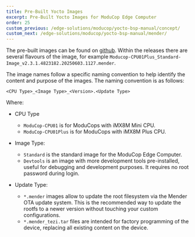 ```yaml
---
title: Pre-Built Yocto Images
excerpt: Pre-Built Yocto Images for ModuCop Edge Computer
order: 25
custom_previous: /edge-solutions/moducop/yocto-bsp-manual/concept/
custom_next: /edge-solutions/moducop/yocto-bsp-manual/mender/
---
```

The pre-built images can be found on [github](https://github.com/ci4rail/yocto-images/releases). Within the releases there are several flavours of the image, for example `Moducop-CPU01Plus_Standard-Image_v2.3.1.4823182.20250603.1127.mender`.


The image names follow a specific naming convention to help identify the content and purpose of the images. The naming convention is as follows:

```
<CPU Type>_<Image Type>_<Version>.<Update Type>
```

Where:

* CPU Type
  * `ModuCop-CPU01` is for ModuCops with iMX8M Mini CPU.
  * `ModuCop-CPU01Plus` is for ModuCops with iMX8M Plus CPU.

* Image Type:
  * `Standard` is the standard image for the ModuCop Edge Computer.
  * `Devtools` is an image with more development tools pre-installed, useful for debugging and development purposes. It requires no root password during login.

* Update Type:
    * `*.mender` images allow to update the root filesystem via the Mender OTA update system. This is the recommended way to update the rootfs to a newer version without touching your custom configurations.
    * `*.mender_tezi.tar` files are intended for factory programming of the device, replacing all existing content on the device.
